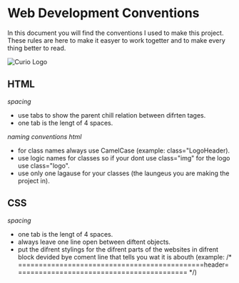 # Web Development Conventions

In this document you will find the conventions I used to make this project. These rules are here to make it easyer to work togetter and to make every thing better to read.

![Curio Logo](logo.jpg)

## HTML
*spacing*
  -  use tabs to show the parent chill relation between difrten tages.
  -  one tab is the lengt of 4 spaces.

*naming conventions html*
  -  for class names always use CamelCase (example: class="LogoHeader).
  -  use logic names for classes so if your dont use class="img" for the logo use class="logo".
  -  use only one lagause for your classes (the laungeus you are making the project in).
## CSS
*spacing*
  -  one tab is the lengt of 4 spaces.
  -  always leave one line open between diftent objects.
  -  put the difrent stylings for the difrent parts of the websites in difrent block devided bye coment line that tells you wat it is abouth (example: /* =============================================header========================================== */)
